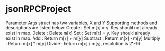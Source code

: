 # jsonRPCProject
Parameter Args struct has two variables, X and Y
Supporting methods and descriptions are listed below:
Create   : Set m[x] = y. Key should not already exist in map.
Delete   : Delete m[x] 
Set      : Set m[x] = y. Key should already exist in map.
Add      : Return m[x] + m[y]
Subtract : Return m[x] - m[y]
Multiply : Return m[x] * m[y]
Divide   : Return m[x] / m[y], resolution is 2^-16
